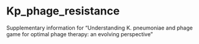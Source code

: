 # Kp_phage_resistance
Supplementary information for “Understanding K. pneumoniae and phage game for optimal phage therapy: an evolving perspective”
